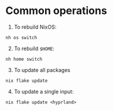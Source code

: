 # Common operations

1. To rebuild NixOS:

```shell
nh os switch
```

2. To rebuild `$HOME`:

```shell
nh home switch
```

3. To update all packages

```shell
nix flake update
```

4. To update a single input:

```shell
nix flake update <hyprland>
```

